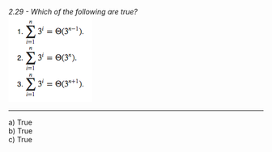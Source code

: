 *2.29 - Which of the following are true?*  
![equation](https://github.com/jonathantorres/bookshelf/blob/master/adm/ch2/img/2-29.png)
***
a) True  
b) True  
c) True
